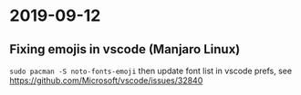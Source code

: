 # 2019-09-12

## Fixing emojis in vscode (Manjaro Linux)

`sudo pacman -S noto-fonts-emoji` then update font list in vscode prefs, see https://github.com/Microsoft/vscode/issues/32840

